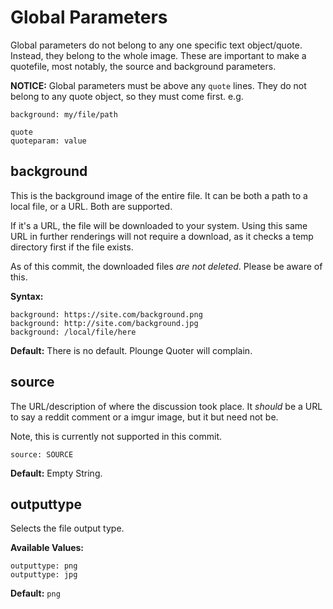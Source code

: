 # Global Parameters

Global parameters do not belong to any one specific text object/quote. 
Instead, they belong to the whole image. These are important to make a 
quotefile, most notably, the source and background parameters.

**NOTICE:** Global parameters must be above any `quote` lines. They do not 
belong to any quote object, so they must come first. e.g.

```
background: my/file/path

quote
quoteparam: value
```

## background

This is the background image of the entire file. It can be both a path to a 
local file, or a URL. Both are supported.

If it's a URL, the file will be downloaded to your system. Using this same 
URL in further renderings will not require a download, as it checks a temp
 directory first if the file exists.
 
As of this commit, the downloaded files *are not deleted*. Please be aware of
 this.
 
**Syntax:**
```
background: https://site.com/background.png
background: http://site.com/background.jpg
background: /local/file/here
```
**Default:** There is no default. Plounge Quoter will complain.

## source

The URL/description of where the discussion took place. It *should* be a URL 
to say a reddit comment or a imgur image, but it but need not be.

Note, this is currently not supported in this commit.

```
source: SOURCE
```
**Default:** Empty String.

## outputtype

Selects the file output type.

**Available Values:**
```
outputtype: png
outputtype: jpg
```
**Default:** `png`